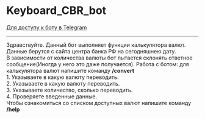 # Keyboard_CBR_bot
[Для доступу к боту в Telegram](https://t.me/testik1_bot)

---

Здравствуйте. Данный бот выполняет функции калькулятора валют.<br>
Данные берутся c сайта центра банка РФ на сегодняшнею дату. <br>
В зависимости от количества валюты бот пытается склонять ответное сообщение(Иногда у него это даже получается).
Работа с ботом: для калькулятора валют напишите команду <strong>/convert</strong><br>
      1. Указываете в какую валюту переводить.<br>
      2. Указываете в какую валюту переводить.<br>
      3. Указываете количество, сколько переводить.<br>
      4. Проверяете введенные данные.<br>
Чтобы ознакомиться со списком доступных валют напишите команду <strong>/help</strong>
